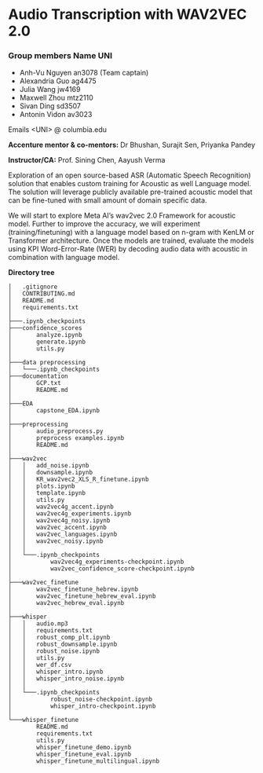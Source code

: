 # Audio Transcription with WAV2VEC 2.0 

### Group members Name UNI 
- Anh-Vu Nguyen an3078 (Team captain)
- Alexandria Guo ag4475
- Julia Wang jw4169
- Maxwell Zhou mtz2110
- Sivan Ding sd3507
- Antonin Vidon av3023

Emails  &lt;UNI&gt; @ columbia.edu

**Accenture mentor & co-mentors:** Dr Bhushan, Surajit Sen, Priyanka Pandey

**Instructor/CA:** Prof. Sining Chen, Aayush Verma

Exploration of an open source-based ASR (Automatic Speech Recognition) solution that enables custom training for Acoustic as well Language model. The solution will leverage publicly available pre-trained acoustic model that can be fine-tuned with small amount of domain specific data. 

We will start to explore Meta AI’s wav2vec 2.0 Framework for acoustic model.
Further to improve the accuracy, we will experiment (training/finetuning) with a language model based on n-gram with KenLM or Transformer architecture. Once the models are trained, evaluate the models using KPI Word-Error-Rate (WER) by decoding audio data with acoustic in combination with language model.

**Directory tree**
```
│   .gitignore
│   CONTRIBUTING.md
│   README.md
│   requirements.txt
│
├───.ipynb_checkpoints
├───confidence_scores
│       analyze.ipynb
│       generate.ipynb
│       utils.py
│
├───data preprocessing
│   └───.ipynb_checkpoints
├───documentation
│       GCP.txt
│       README.md
│
├───EDA
│       capstone_EDA.ipynb
│
├───preprocessing
│       audio_preprocess.py
│       preprocess examples.ipynb
│       README.md
│
├───wav2vec
│   │   add_noise.ipynb
│   │   downsample.ipynb
│   │   KR_wav2vec2_XLS_R_finetune.ipynb
│   │   plots.ipynb
│   │   template.ipynb
│   │   utils.py
│   │   wav2vec4g_accent.ipynb
│   │   wav2vec4g_experiments.ipynb
│   │   wav2vec4g_noisy.ipynb
│   │   wav2vec_accent.ipynb
│   │   wav2vec_languages.ipynb
│   │   wav2vec_noisy.ipynb
│   │
│   └───.ipynb_checkpoints
│           wav2vec4g_experiments-checkpoint.ipynb
│           wav2vec_confidence_score-checkpoint.ipynb
│
├───wav2vec_finetune
│       wav2vec_finetune_hebrew.ipynb
│       wav2vec_finetune_hebrew_eval.ipynb
│       wav2vec_hebrew_eval.ipynb
│
├───whisper
│   │   audio.mp3
│   │   requirements.txt
│   │   robust_comp_plt.ipynb
│   │   robust_downsample.ipynb
│   │   robust_noise.ipynb
│   │   utils.py
│   │   wer_df.csv
│   │   whisper_intro.ipynb
│   │   whisper_intro_noise.ipynb
│   │
│   └───.ipynb_checkpoints
│           robust_noise-checkpoint.ipynb
│           whisper_intro-checkpoint.ipynb
│
└───whisper_finetune
        README.md
        requirements.txt
        utils.py
        whisper_finetune_demo.ipynb
        whisper_finetune_eval.ipynb
        whisper_finetune_multilingual.ipynb
```



